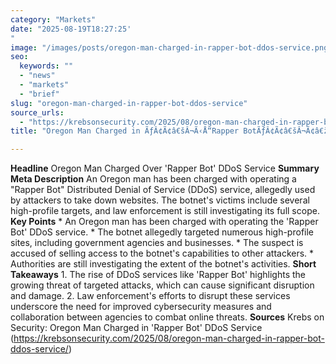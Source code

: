 ```yaml
---
category: "Markets"
date: "2025-08-19T18:27:25'"
image: "/images/posts/oregon-man-charged-in-rapper-bot-ddos-service.png"
seo:
  keywords: ""
  - "news"
  - "markets"
  - "brief"
slug: "oregon-man-charged-in-rapper-bot-ddos-service"
source_urls:
  - "https://krebsonsecurity.com/2025/08/oregon-man-charged-in-rapper-bot-ddos-service/"
title: "Oregon Man Charged in ÃƒÂ¢Ã¢â€šÂ¬Ã‹Å“Rapper BotÃƒÂ¢Ã¢â€šÂ¬Ã¢â€žÂ¢ DDoS Service"

---
```


**Headline** Oregon Man Charged Over 'Rapper Bot' DDoS Service  **Summary Meta Description** An Oregon man has been charged with operating a "Rapper Bot" Distributed Denial of Service (DDoS) service, allegedly used by attackers to take down websites. The botnet's victims include several high-profile targets, and law enforcement is still investigating its full scope.  **Key Points**  * An Oregon man has been charged with operating the 'Rapper Bot' DDoS service. * The botnet allegedly targeted numerous high-profile sites, including government agencies and businesses. * The suspect is accused of selling access to the botnet's capabilities to other attackers. * Authorities are still investigating the extent of the botnet's activities.  **Short Takeaways**  1. The rise of DDoS services like 'Rapper Bot' highlights the growing threat of targeted attacks, which can cause significant disruption and damage. 2. Law enforcement's efforts to disrupt these services underscore the need for improved cybersecurity measures and collaboration between agencies to combat online threats.  **Sources** Krebs on Security: Oregon Man Charged in 'Rapper Bot' DDoS Service (https://krebsonsecurity.com/2025/08/oregon-man-charged-in-rapper-bot-ddos-service/)
